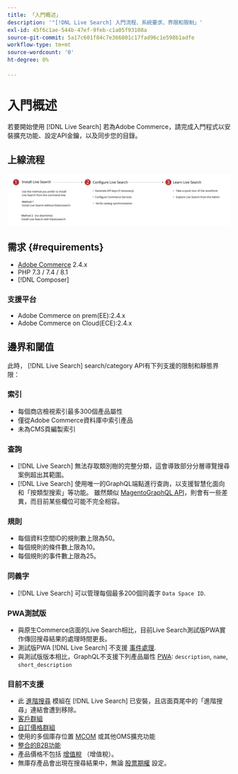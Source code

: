 ```yaml
---
title: 「入門概述」
description: '"[!DNL Live Search] 入門流程、系統要求、界限和限制」'
exl-id: 45f6c1ae-544b-47ef-9feb-c1a05f93108a
source-git-commit: 5a17c601f84c7e366801c17fad96c1e598b1adfe
workflow-type: tm+mt
source-wordcount: '0'
ht-degree: 0%

---
```


# 入門概述

若要開始使用 [!DNL Live Search] 若為Adobe Commerce，請完成入門程式以安裝擴充功能、設定API金鑰，以及同步您的目錄。

## 上線流程

![[!DNL Live Search] 入門圖](assets/onboarding-flow.svg)

## 需求 {#requirements}

* [Adobe Commerce](https://magento.com/products/magento-commerce) 2.4.x
* PHP 7.3 / 7.4 / 8.1
* [!DNL Composer]

### 支援平台

* Adobe Commerce on prem(EE):2.4.x
* Adobe Commerce on Cloud(ECE):2.4.x

## 邊界和閾值

此時， [!DNL Live Search] search/category API有下列支援的限制和靜態界限：

### 索引

* 每個商店檢視索引最多300個產品屬性
* 僅從Adobe Commerce資料庫中索引產品
* 未為CMS頁編製索引

### 查詢

* [!DNL Live Search] 無法存取類別樹的完整分類，這會導致部分分層導覽搜尋案例超出其範圍。
* [!DNL Live Search] 使用唯一的GraphQL端點進行查詢，以支援智慧化面向和「按類型搜索」等功能。 雖然類似 [MagentoGraphQL API](https://devdocs.magento.com/guides/v2.4/graphql)，則會有一些差異，而目前某些欄位可能不完全相容。

### 規則

* 每個資料空間ID的規則數上限為50。
* 每個規則的條件數上限為10。
* 每個規則的事件數上限為25。

### 同義字

* [!DNL Live Search] 可以管理每個最多200個同義字 `Data Space ID`.

### PWA測試版

* 與原生Commerce店面的Live Search相比，目前Live Search測試版PWA實作傳回搜尋結果的處理時間更長。
* 測試版PWA [!DNL Live Search] 不支援 [事件處理](https://devdocs.magento.com/shared-services/storefront-events-sdk.html).
* 與測試版版本相比，GraphQL不支援下列產品屬性 [PWA](https://developer.adobe.com/commerce/pwa-studio/): `description`, `name`, `short_description`

### 目前不支援

* 此 [進階搜尋](https://docs.magento.com/user-guide/catalog/search-advanced.html) 模組在 [!DNL Live Search] 已安裝，且店面頁尾中的「進階搜尋」連結會遭到移除。
* [客戶群組](https://docs.magento.com/user-guide/customers/customer-groups.html)
* [自訂價格群組](https://docs.magento.com/user-guide/catalog/product-price-group.html)
* 使用的多個庫存位置 [MCOM](https://docs.magento.com/user-guide/mcom.html) 或其他OMS擴充功能
* [整合的B2B功能](https://business.adobe.com/products/magento/b2b-ecommerce.html)
* 產品價格不包括 [增值稅](https://docs.magento.com/user-guide/tax/vat.html) （增值稅）。
* 無庫存產品會出現在搜尋結果中，無論 [股票期權](https://docs.magento.com/user-guide/catalog/inventory-options-global.html) 設定。
